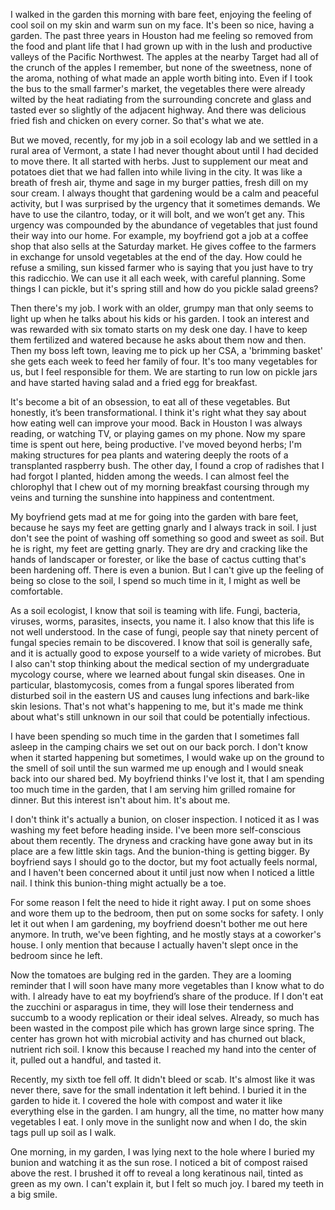 I walked in the garden this morning with bare feet, enjoying the feeling of cool soil on my skin and warm sun on my face. It's been so nice, having a garden. The past three years in Houston had me feeling so removed from the food and plant life that I had grown up with in the lush and productive valleys of the Pacific Northwest. The apples at the nearby Target had all of the crunch of the apples I remember, but none of the sweetness, none of the aroma, nothing of what made an apple worth biting into. Even if I took the bus to the small farmer's market, the vegetables there were already wilted by the heat radiating from the surrounding concrete and glass and tasted ever so slightly of the adjacent highway. And there was delicious fried fish and chicken on every corner. So that's what we ate.

But we moved, recently, for my job in a soil ecology lab and we settled in a rural area of Vermont, a state I had never thought about until I had decided to move there. It all started with herbs. Just to supplement our meat and potatoes diet that we had fallen into while living in the city. It was like a breath of fresh air, thyme and sage in my burger patties, fresh dill on my sour cream. I always thought that gardening would be a calm and peaceful activity, but I was surprised by the urgency that it sometimes demands. We have to use the cilantro, today, or it will bolt, and we won’t get any. This urgency was compounded by the abundance of vegetables that just found their way into our home. For example, my boyfriend got a job at a coffee shop that also sells at the Saturday market. He gives coffee to the farmers in exchange for unsold vegetables at the end of the day. How could he refuse a smiling, sun kissed farmer who is saying that you just have to try this radicchio. We can use it all each week, with careful planning. Some things I can pickle, but it's spring still and how do you pickle salad greens?

Then there's my job. I work with an older, grumpy man that only seems to light up when he talks about his kids or his garden. I took an interest and was rewarded with six tomato starts on my desk one day. I have to keep them fertilized and watered because he asks about them now and then. Then my boss left town, leaving me to pick up her CSA, a 'brimming basket' she gets each week to feed her family of four. It's too many vegetables for us, but I feel responsible for them. We are starting to run low on pickle jars and have started having salad and a fried egg for breakfast. 

It's become a bit of an obsession, to eat all of these vegetables. But honestly, it’s been transformational. I think it's right what they say about how eating well can improve your mood. Back in Houston I was always reading, or watching TV, or playing games on my phone. Now my spare time is spent out here, being productive. I've moved beyond herbs; I'm making structures for pea plants and watering deeply the roots of a transplanted raspberry bush. The other day, I found a crop of radishes that I had forgot I planted, hidden among the weeds. I can almost feel the chlorophyl that I chew out of my morning breakfast coursing through my veins and turning the sunshine into happiness and contentment. 

My boyfriend gets mad at me for going into the garden with bare feet, because he says my feet are getting gnarly and I always track in soil. I just don't see the point of washing off something so good and sweet as soil. But he is right, my feet are getting gnarly. They are dry and cracking like the hands of landscaper or forester, or like the base of cactus cutting that's been hardening off. There is even a bunion. But I can't give up the feeling of being so close to the soil, I spend so much time in it, I might as well be comfortable. 

As a soil ecologist, I know that soil is teaming with life. Fungi, bacteria, viruses, worms, parasites, insects, you name it. I also know that this life is not well understood. In the case of fungi, people say that ninety percent of fungal species remain to be discovered. I know that soil is generally safe, and it is actually good to expose yourself to a wide variety of microbes. But I also can't stop thinking about the medical section of my undergraduate mycology course, where we learned about fungal skin diseases. One in particular, blastomycosis, comes from a fungal spores liberated from disturbed soil in the eastern US and causes lung infections and bark-like skin lesions. That's not what's happening to me, but it's made me think about what's still unknown in our soil that could be potentially infectious.

I have been spending so much time in the garden that I sometimes fall asleep in the camping chairs we set out on our back porch. I don't know when it started happening but sometimes, I would wake up on the ground to the smell of soil until the sun warmed me up enough and I would sneak back into our shared bed. My boyfriend thinks I've lost it, that I am spending too much time in the garden, that I am serving him grilled romaine for dinner. But this interest isn't about him. It's about me.

I don't think it's actually a bunion, on closer inspection. I noticed it as I was washing my feet before heading inside. I've been more self-conscious about them recently. The dryness and cracking have gone away but in its place are a few little skin tags. And the bunion-thing is getting bigger. By boyfriend says I should go to the doctor, but my foot actually feels normal, and I haven't been concerned about it until just now when I noticed a little nail. I think this bunion-thing might actually be a toe. 

For some reason I felt the need to hide it right away. I put on some shoes and wore them up to the bedroom, then put on some socks for safety. I only let it out when I am gardening, my boyfriend doesn't bother me out here anymore. In truth, we've been fighting, and he mostly stays at a coworker's house. I only mention that because I actually haven't slept once in the bedroom since he left. 

Now the tomatoes are bulging red in the garden. They are a looming reminder that I will soon have many more vegetables than I know what to do with. I already have to eat my boyfriend’s share of the produce. If I don't eat the zucchini or asparagus in time, they will lose their tenderness and succumb to a woody replication or their ideal selves. Already, so much has been wasted in the compost pile which has grown large since spring. The center has grown hot with microbial activity and has churned out black, nutrient rich soil. I know this because I reached my hand into the center of it, pulled out a handful, and tasted it.

Recently, my sixth toe fell off. It didn't bleed or scab. It's almost like it was never there, save for the small indentation it left behind. I buried it in the garden to hide it. I covered the hole with compost and water it like everything else in the garden. I am hungry, all the time, no matter how many vegetables I eat. I only move in the sunlight now and when I do, the skin tags pull up soil as I walk. 

One morning, in my garden, I was lying next to the hole where I buried my bunion and watching it as the sun rose. I noticed a bit of compost raised above the rest. I brushed it off to reveal a long keratinous nail, tinted as green as my own. I can't explain it, but I felt so much joy. I bared my teeth in a big smile.